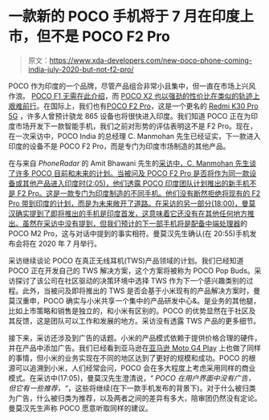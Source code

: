 # 一款新的 POCO 手机将于 7 月在印度上市，但不是 POCO F2 Pro

> 原文：<https://www.xda-developers.com/new-poco-phone-coming-india-july-2020-but-not-f2-pro/>

POCO 作为印度的一个品牌，尽管产品组合非常小且集中，但一直在市场上兴风作浪。 [POCO F1 无需在此介绍](https://www.xda-developers.com/xiaomi-redmi-k20-pro-price-reaction-poco-f2/)，而 [POCO X2 也以强劲的性价比在类似的轨迹上艰难前行](https://www.xda-developers.com/poco-x2-review-better-than-poco-f1/)。在国际上，我们也有[POCO F2 Pro](https://www.xda-developers.com/poco-f2-pro-notchless-pop-up-camera-design-qualcomm-snapdragon-865-launch/)，这是一个更名的 [Redmi K30 Pro 5G](https://www.xda-developers.com/google-play-hints-xiaomi-redmi-k30-pro-rebranded-poco-f2-pro-maybe-not-india/) ，许多人曾预计骁龙 865 设备也将很快进入印度。我们知道 POCO 正在为印度市场开发下一款智能手机，我们之前对形势的评估表明这不是 F2 Pro。现在，在一次采访中，POCO India 的总经理 C. Manmohan 先生已经证实，下一款进入印度的设备不是 POCO F2 Pro，而是专门为印度市场制造的其他产品。

在与来自 *PhoneRadar* 的 Amit Bhawani 先生的[采访中，C. Manmohan 先生谈了许多 POCO 目前和未来的计划。当被问及 POCO F2 Pro 是否将作为同一款设备或其他产品进入印度时(2:05)，他们透露 POCO 印度团队计划推出的新手机不是 F2 Pro。这是一款专门为印度制造的不同手机。他们没有断然拒绝将现有的 F2 Pro 带到印度的计划，而是为未来敞开了道路。在采访的另一部分(18:00)，曼莫汉确实提到了即将推出的手机是印度首发，这意味着它还没有在其他任何地方推出。虽然在采访中没有提到，但我们预计](https://www.youtube.com/watch?v=FBX_6JpFurA&feature=youtu.be)[的下一部手机将是配备中端处理器](https://www.xda-developers.com/poco-m2-pro-another-poco-smartphone-mid-range-processor/)的 POCO M2 Pro，这与对话中提到的事实相符。曼莫汉先生确认(在 20:55)手机发布会将在 2020 年 7 月举行。

采访继续谈论 POCO 在真正无线耳机(TWS)产品领域的计划。我们已经知道 POCO 正在开发自己的 TWS 解决方案，这个方案将被称为 POCO Pop Buds。采访探讨了该公司在社区驱动的决策环境中选择 TWS 作为下一个感兴趣类别的过程。此外，当被问及即将推出的 TWS 是否会基于小米现有的产品解决方案时，曼莫汉重申，POCO 确实与小米共享一个集中的产品研发中心&。是业务的其他腿，比如上市策略和销售是独立的，和小米有区别的。POCO 的优势显然在于社区及其反馈，这是团队可以工作和发展的地方。采访没有透露 TWS 产品的更多细节。

接下来，采访还涉及到广告的话题。小米的产品模式依赖于提供价格合理的硬件，并在产品中添加广告。我们已经看到亚马逊在[亚马逊 Moto G4 Play](https://www.xda-developers.com/first-signs-of-root-access-on-the-amazon-moto-g4-play/) 上也做了同样的事情，但小米的业务实现在不同的地区达到了更好的规模和成功。POCO 的根源可以追溯到小米，人们经常会问，POCO 会在多大程度上考虑采用同样的商业模式。在采访中(17:05)，曼莫汉先生澄清说，“ *POCO 在用户界面中没有广告，但它有一些推荐，“*，这些将继续(在下一款手机发布的背景下)。对于什么被归类为广告，什么被归类为推荐，以及两者之间的差异有多大，陪审团仍然没有定论。曼莫汉先生声称 POCO 愿意听取同样的建议。